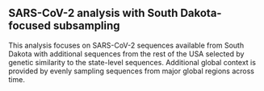 ## SARS-CoV-2 analysis with South Dakota-focused subsampling
This analysis focuses on SARS-CoV-2 sequences available from South Dakota with additional sequences from the rest of the USA selected by genetic similarity to the state-level sequences. Additional global context is provided by evenly sampling sequences from major global regions across time.
